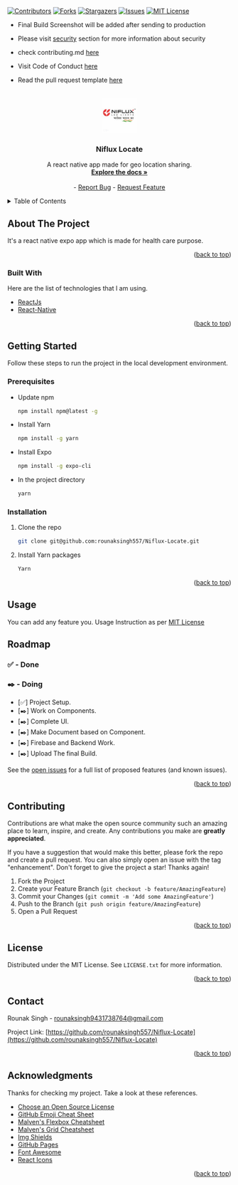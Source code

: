 <div id="top"></div>

<!-- PROJECT SHIELDS -->
<!--
*** I'm using markdown "reference style" links for readability.
*** Reference links are enclosed in brackets [ ] instead of parentheses ( ).
*** See the bottom of this document for the declaration of the reference variables
*** for contributors-url, forks-url, etc. This is an optional, concise syntax you may use.
*** https://www.markdownguide.org/basic-syntax/#reference-style-links
-->

[![Contributors][contributors-shield]][contributors-url]
[![Forks][forks-shield]][forks-url]
[![Stargazers][stars-shield]][stars-url]
[![Issues][issues-shield]][issues-url]
[![MIT License][license-shield]][license-url]

- Final Build Screenshot will be added after sending to production

- Please visit [security](https://github.com/rounaksingh557/Niflux-Locate/security/policy) section for more information about security

- check contributing.md [here](https://github.com/rounaksingh557/Niflux-Locate/blob/master/CONTRIBUTING.md)

- Visit Code of Conduct [here](https://github.com/rounaksingh557/Niflux-Locate/blob/master/CODE_OF_CONDUCT.md)

- Read the pull request template [here](https://github.com/rounaksingh557/Niflux-Locate/blob/master/.github/Pull_request_template.md)

<!-- PROJECT LOGO -->
<br />
<div align="center">
  <a href="https://github.com/rounaksingh557/Niflux-Locate">
    <img src="./assets/Images/Niflux-logo-main.jpg" alt="Logo" width="80" height="80">
  </a>

  <h3 align="center">Niflux Locate</h3>

  <p align="center">
    A react native app made for geo location sharing.
    <br />
    <a href="https://github.com/rounaksingh557/Niflux-Locate#readme"><strong>Explore the docs »</strong></a>
    <br />
    <br />
    -
    <a href="https://github.com/rounaksingh557/Niflux-Locate/issues">Report Bug</a>
    -
    <a href="https://github.com/rounaksingh557/Niflux-Locate/issues">Request Feature</a>
  </p>
</div>

<!-- TABLE OF CONTENTS -->
<details>
  <summary>Table of Contents</summary>
  <ol>
    <li>
      <a href="#about-the-project">About The Project</a>
      <ul>
        <li><a href="#built-with">Built With</a></li>
      </ul>
    </li>
    <li>
      <a href="#getting-started">Getting Started</a>
      <ul>
        <li><a href="#prerequisites">Prerequisites</a></li>
        <li><a href="#installation">Installation</a></li>
      </ul>
    </li>
    <li><a href="#usage">Usage</a></li>
    <li><a href="#roadmap">Roadmap</a></li>
    <li><a href="#contributing">Contributing</a></li>
    <li><a href="#license">License</a></li>
    <li><a href="#contact">Contact</a></li>
    <li><a href="#acknowledgments">Acknowledgments</a></li>
  </ol>
</details>

<!-- ABOUT THE PROJECT -->

## About The Project

It's a react native expo app which is made for health care purpose.

<p align="right">(<a href="#top">back to top</a>)</p>

### Built With

Here are the list of technologies that I am using.

- [ReactJs](https://reactjs.org/)
- [React-Native](https://reactnative.dev/)

<p align="right">(<a href="#top">back to top</a>)</p>

<!-- GETTING STARTED -->

## Getting Started

Follow these steps to run the project in the local development environment.

### Prerequisites

- Update npm

  ```sh
  npm install npm@latest -g
  ```

- Install Yarn
  ```sh
  npm install -g yarn
  ```
- Install Expo
  ```sh
  npm install -g expo-cli
  ```
- In the project directory
  ```sh
  yarn
  ```

### Installation

1. Clone the repo
   ```sh
   git clone git@github.com:rounaksingh557/Niflux-Locate.git
   ```
1. Install Yarn packages
   ```sh
   Yarn
   ```

<p align="right">(<a href="#top">back to top</a>)</p>

<!-- USAGE EXAMPLES -->

## Usage

You can add any feature you. Usage Instruction as per [MIT License](https://github.com/rounaksingh557/Niflux-Locate/blob/master/LICENSE.txt)

<!-- ROADMAP -->

## Roadmap

### ✅ - Done

### ✒️ - Doing

- [✅] Project Setup.
- [✒️] Work on Components.
- [✒️] Complete UI.
- [✒️] Make Document based on Component.
- [✒️] Firebase and Backend Work.
- [✒️] Upload The final Build.

See the [open issues](https://github.com/rounaksingh557/Niflux-Locate/issues) for a full list of proposed features (and known issues).

<p align="right">(<a href="#top">back to top</a>)</p>

<!-- CONTRIBUTING -->

## Contributing

Contributions are what make the open source community such an amazing place to learn, inspire, and create. Any contributions you make are **greatly appreciated**.

If you have a suggestion that would make this better, please fork the repo and create a pull request. You can also simply open an issue with the tag "enhancement".
Don't forget to give the project a star! Thanks again!

1. Fork the Project
2. Create your Feature Branch (`git checkout -b feature/AmazingFeature`)
3. Commit your Changes (`git commit -m 'Add some AmazingFeature'`)
4. Push to the Branch (`git push origin feature/AmazingFeature`)
5. Open a Pull Request

<p align="right">(<a href="#top">back to top</a>)</p>

<!-- LICENSE -->

## License

Distributed under the MIT License. See `LICENSE.txt` for more information.

<p align="right">(<a href="#top">back to top</a>)</p>

<!-- CONTACT -->

## Contact

Rounak Singh - rounaksingh9431738764@gmail.com

Project Link: [https://github.com/rounaksingh557/Niflux-Locate](https://github.com/rounaksingh557/Niflux-Locate)

<p align="right">(<a href="#top">back to top</a>)</p>

<!-- ACKNOWLEDGMENTS -->

## Acknowledgments

Thanks for checking my project. Take a look at these references.

- [Choose an Open Source License](https://choosealicense.com)
- [GitHub Emoji Cheat Sheet](https://www.webpagefx.com/tools/emoji-cheat-sheet)
- [Malven's Flexbox Cheatsheet](https://flexbox.malven.co/)
- [Malven's Grid Cheatsheet](https://grid.malven.co/)
- [Img Shields](https://shields.io)
- [GitHub Pages](https://pages.github.com)
- [Font Awesome](https://fontawesome.com)
- [React Icons](https://react-icons.github.io/react-icons/search)

<p align="right">(<a href="#top">back to top</a>)</p>

<!-- MARKDOWN LINKS & IMAGES -->
<!-- https://www.markdownguide.org/basic-syntax/#reference-style-links -->

[contributors-shield]: https://img.shields.io/github/contributors/rounaksingh557/Niflux-Locate.svg?style=for-the-badge
[contributors-url]: https://github.com/rounaksingh557/Niflux-Locate/graphs/contributors
[forks-shield]: https://img.shields.io/github/forks/rounaksingh557/Niflux-Locate.svg?style=for-the-badge
[forks-url]: https://github.com/rounaksingh557/Niflux-Locate/network/members
[stars-shield]: https://img.shields.io/github/stars/rounaksingh557/Niflux-Locate.svg?style=for-the-badge
[stars-url]: https://github.com/rounaksingh557/Niflux-Locate/stargazers
[issues-shield]: https://img.shields.io/github/issues/rounaksingh557/Niflux-Locate.svg?style=for-the-badge
[issues-url]: https://github.com/rounaksingh557/Niflux-Locate/issues
[license-shield]: https://img.shields.io/github/license/rounaksingh557/Niflux-Locate.svg?style=for-the-badge
[license-url]: https://github.com/rounaksingh557/Niflux-Locate/blob/master/LICENSE.txt
